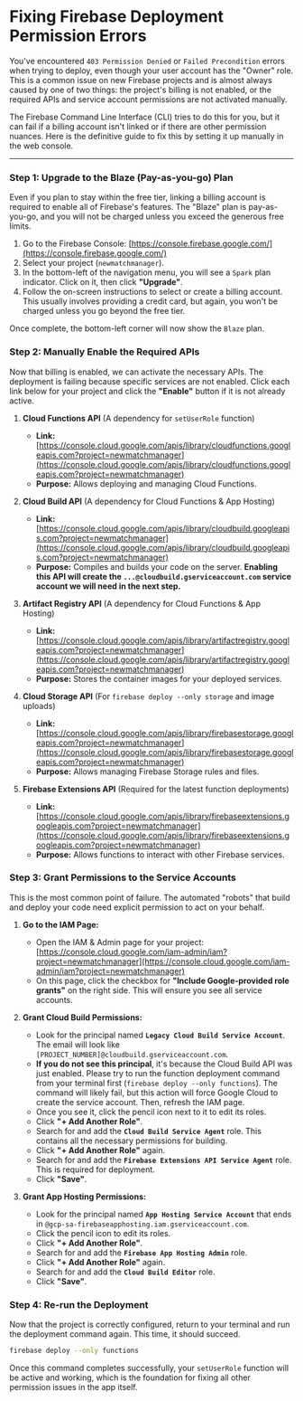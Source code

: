 # Fixing Firebase Deployment Permission Errors

You've encountered `403 Permission Denied` or `Failed Precondition` errors when trying to deploy, even though your user account has the "Owner" role. This is a common issue on new Firebase projects and is almost always caused by one of two things: the project's billing is not enabled, or the required APIs and service account permissions are not activated manually.

The Firebase Command Line Interface (CLI) tries to do this for you, but it can fail if a billing account isn't linked or if there are other permission nuances. Here is the definitive guide to fix this by setting it up manually in the web console.

---

### Step 1: Upgrade to the Blaze (Pay-as-you-go) Plan

Even if you plan to stay within the free tier, linking a billing account is required to enable all of Firebase's features. The "Blaze" plan is pay-as-you-go, and you will not be charged unless you exceed the generous free limits.

1.  Go to the Firebase Console: [https://console.firebase.google.com/](https://console.firebase.google.com/)
2.  Select your project (`newmatchmanager`).
3.  In the bottom-left of the navigation menu, you will see a `Spark` plan indicator. Click on it, then click **"Upgrade"**.
4.  Follow the on-screen instructions to select or create a billing account. This usually involves providing a credit card, but again, you won't be charged unless you go beyond the free tier.

Once complete, the bottom-left corner will now show the `Blaze` plan.

### Step 2: Manually Enable the Required APIs

Now that billing is enabled, we can activate the necessary APIs. The deployment is failing because specific services are not enabled. Click each link below for your project and click the **"Enable"** button if it is not already active.

1.  **Cloud Functions API** (A dependency for `setUserRole` function)
    *   **Link:** [https://console.cloud.google.com/apis/library/cloudfunctions.googleapis.com?project=newmatchmanager](https://console.cloud.google.com/apis/library/cloudfunctions.googleapis.com?project=newmatchmanager)
    *   **Purpose:** Allows deploying and managing Cloud Functions.

2.  **Cloud Build API** (A dependency for Cloud Functions & App Hosting)
    *   **Link:** [https://console.cloud.google.com/apis/library/cloudbuild.googleapis.com?project=newmatchmanager](https://console.cloud.google.com/apis/library/cloudbuild.googleapis.com?project=newmatchmanager)
    *   **Purpose:** Compiles and builds your code on the server. **Enabling this API will create the `...@cloudbuild.gserviceaccount.com` service account we will need in the next step.**

3.  **Artifact Registry API** (A dependency for Cloud Functions & App Hosting)
    *   **Link:** [https://console.cloud.google.com/apis/library/artifactregistry.googleapis.com?project=newmatchmanager](https://console.cloud.google.com/apis/library/artifactregistry.googleapis.com?project=newmatchmanager)
    *   **Purpose:** Stores the container images for your deployed services.

4.  **Cloud Storage API** (For `firebase deploy --only storage` and image uploads)
    *   **Link:** [https://console.cloud.google.com/apis/library/firebasestorage.googleapis.com?project=newmatchmanager](https://console.cloud.google.com/apis/library/firebasestorage.googleapis.com?project=newmatchmanager)
    *   **Purpose:** Allows managing Firebase Storage rules and files.
    
5.  **Firebase Extensions API** (Required for the latest function deployments)
    *   **Link:** [https://console.cloud.google.com/apis/library/firebaseextensions.googleapis.com?project=newmatchmanager](https://console.cloud.google.com/apis/library/firebaseextensions.googleapis.com?project=newmatchmanager)
    *   **Purpose:** Allows functions to interact with other Firebase services.

### Step 3: Grant Permissions to the Service Accounts

This is the most common point of failure. The automated "robots" that build and deploy your code need explicit permission to act on your behalf.

1.  **Go to the IAM Page:**
    *   Open the IAM & Admin page for your project: [https://console.cloud.google.com/iam-admin/iam?project=newmatchmanager](https://console.cloud.google.com/iam-admin/iam?project=newmatchmanager)
    *   On this page, click the checkbox for **"Include Google-provided role grants"** on the right side. This will ensure you see all service accounts.

2.  **Grant Cloud Build Permissions:**
    *   Look for the principal named **`Legacy Cloud Build Service Account`**. The email will look like `[PROJECT_NUMBER]@cloudbuild.gserviceaccount.com`.
    *   **If you do not see this principal**, it's because the Cloud Build API was just enabled. Please try to run the function deployment command from your terminal first (`firebase deploy --only functions`). The command will likely fail, but this action will force Google Cloud to create the service account. Then, refresh the IAM page.
    *   Once you see it, click the pencil icon next to it to edit its roles.
    *   Click **"+ Add Another Role"**.
    *   Search for and add the **`Cloud Build Service Agent`** role. This contains all the necessary permissions for building.
    *   Click **"+ Add Another Role"** again.
    *   Search for and add the **`Firebase Extensions API Service Agent`** role. This is required for deployment.
    *   Click **"Save"**.

3.  **Grant App Hosting Permissions:**
    *   Look for the principal named **`App Hosting Service Account`** that ends in `@gcp-sa-firebaseapphosting.iam.gserviceaccount.com`.
    *   Click the pencil icon to edit its roles.
    *   Click **"+ Add Another Role"**.
    *   Search for and add the **`Firebase App Hosting Admin`** role.
    *   Click **"+ Add Another Role"** again.
    *   Search for and add the **`Cloud Build Editor`** role.
    *   Click **"Save"**.

### Step 4: Re-run the Deployment

Now that the project is correctly configured, return to your terminal and run the deployment command again. This time, it should succeed.

```bash
firebase deploy --only functions
```

Once this command completes successfully, your `setUserRole` function will be active and working, which is the foundation for fixing all other permission issues in the app itself.
